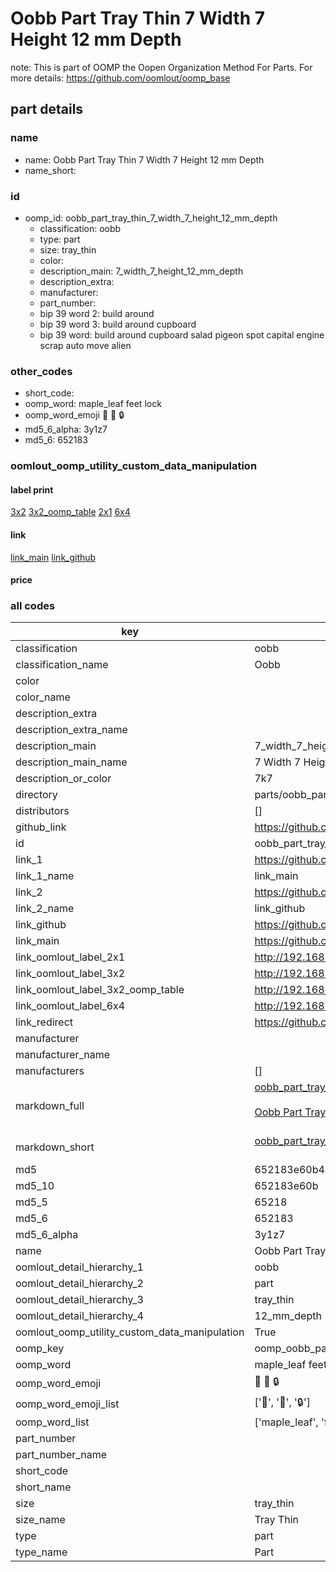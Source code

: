 # Oobb Part Tray Thin 7 Width 7 Height 12 mm Depth  

note: This is part of OOMP the Oopen Organization Method For Parts. For more details: https://github.com/oomlout/oomp_base

##  part details
  







### name
* name: Oobb Part Tray Thin 7 Width 7 Height 12 mm Depth
* name_short: 
### id
* oomp_id: oobb_part_tray_thin_7_width_7_height_12_mm_depth
  * classification: oobb
  * type: part
  * size: tray_thin
  * color: 
  * description_main: 7_width_7_height_12_mm_depth
  * description_extra: 
  * manufacturer: 
  * part_number: 
  * bip 39 word 2: build around
  * bip 39 word 3: build around cupboard
  * bip 39 word: build around cupboard salad pigeon spot capital engine scrap auto move alien

### other_codes
* short_code: 
* oomp_word: maple_leaf feet lock
* oomp_word_emoji :maple_leaf: :feet: :lock:
* md5_6_alpha: 3y1z7
* md5_6: 652183






### oomlout_oomp_utility_custom_data_manipulation
#### label print
[3x2](http://192.168.1.245:1112/?label=oomp%203y1z7)
[3x2_oomp_table](http://192.168.1.108:1112/?label=oomp%203y1z7)
[2x1](http://192.168.1.242:1112/?label=oomp%203y1z7)
[6x4](http://192.168.1.55:1112/?label=oomp%203y1z7)    

#### link

[link_main](https://github.com/oomlout/oomlout_oomp_version_1_messy/tree/main/parts/oobb_part_tray_thin_7_width_7_height_12_mm_depth) [link_github](https://github.com/oomlout/oomlout_oomp_version_1_messy/tree/main/parts/oobb_part_tray_thin_7_width_7_height_12_mm_depth)                             

#### price







### all codes 
| key | value |  
| --- | --- |  
| classification | oobb |  
| classification_name | Oobb |  
| color |  |  
| color_name |  |  
| description_extra |  |  
| description_extra_name |  |  
| description_main | 7_width_7_height_12_mm_depth |  
| description_main_name | 7 Width 7 Height 12 mm Depth |  
| description_or_color | 7k7 |  
| directory | parts/oobb_part_tray_thin_7_width_7_height_12_mm_depth |  
| distributors | [] |  
| github_link | https://github.com/oomlout/oomlout_oomp_part_src/tree/main/parts/oobb_part_tray_thin_7_width_7_height_12_mm_depth |  
| id | oobb_part_tray_thin_7_width_7_height_12_mm_depth |  
| link_1 | https://github.com/oomlout/oomlout_oomp_version_1_messy/tree/main/parts/oobb_part_tray_thin_7_width_7_height_12_mm_depth |  
| link_1_name | link_main |  
| link_2 | https://github.com/oomlout/oomlout_oomp_version_1_messy/tree/main/parts/oobb_part_tray_thin_7_width_7_height_12_mm_depth |  
| link_2_name | link_github |  
| link_github | https://github.com/oomlout/oomlout_oomp_version_1_messy/tree/main/parts/oobb_part_tray_thin_7_width_7_height_12_mm_depth |  
| link_main | https://github.com/oomlout/oomlout_oomp_version_1_messy/tree/main/parts/oobb_part_tray_thin_7_width_7_height_12_mm_depth |  
| link_oomlout_label_2x1 | http://192.168.1.242:1112/?label=oomp%203y1z7 |  
| link_oomlout_label_3x2 | http://192.168.1.245:1112/?label=oomp%203y1z7 |  
| link_oomlout_label_3x2_oomp_table | http://192.168.1.108:1112/?label=oomp%203y1z7 |  
| link_oomlout_label_6x4 | http://192.168.1.55:1112/?label=oomp%203y1z7 |  
| link_redirect | https://github.com/oomlout/oomlout_oomp_version_1_messy/tree/main/parts/oobb_part_tray_thin_7_width_7_height_12_mm_depth |  
| manufacturer |  |  
| manufacturer_name |  |  
| manufacturers | [] |  
| markdown_full | [oobb_part_tray_thin_7_width_7_height_12_mm_depth](none)<br>[](none)<br>[Oobb Part Tray Thin 7 Width 7 Height 12 Mm Depth](none)<br><br> |  
| markdown_short | [oobb_part_tray_thin_7_width_7_height_12_mm_depth](none)<br><br> |  
| md5 | 652183e60b4a64434b525be46b8308ee |  
| md5_10 | 652183e60b |  
| md5_5 | 65218 |  
| md5_6 | 652183 |  
| md5_6_alpha | 3y1z7 |  
| name | Oobb Part Tray Thin 7 Width 7 Height 12 mm Depth |  
| oomlout_detail_hierarchy_1 | oobb |  
| oomlout_detail_hierarchy_2 | part |  
| oomlout_detail_hierarchy_3 | tray_thin |  
| oomlout_detail_hierarchy_4 | 12_mm_depth |  
| oomlout_oomp_utility_custom_data_manipulation | True |  
| oomp_key | oomp_oobb_part_tray_thin_7_width_7_height_12_mm_depth |  
| oomp_word | maple_leaf feet lock |  
| oomp_word_emoji | :maple_leaf: :feet: :lock: |  
| oomp_word_emoji_list | [':maple_leaf:', ':feet:', ':lock:'] |  
| oomp_word_list | ['maple_leaf', 'feet', 'lock'] |  
| part_number |  |  
| part_number_name |  |  
| short_code |  |  
| short_name |  |  
| size | tray_thin |  
| size_name | Tray Thin |  
| type | part |  
| type_name | Part |  
